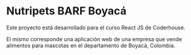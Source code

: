 # Nutripets BARF Boyacá

Este proyecto está desarrollado para el curso React JS de Coderhouse.

El mismo corresponde una aplicación web de una empresa que vende alimentos para mascotas en el departamento de Boyacá, Colombia.

